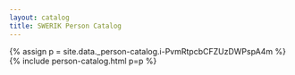 ```yaml
---
layout: catalog
title: SWERIK Person Catalog
---
```

{% assign p = site.data._person-catalog.i-PvmRtpcbCFZUzDWPspA4m %}
{% include person-catalog.html p=p %}

